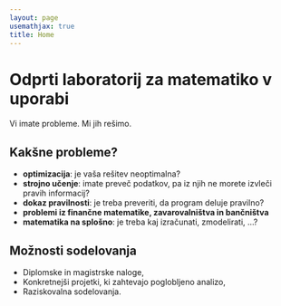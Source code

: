 ```yaml
---
layout: page
usemathjax: true
title: Home
---
```


# Odprti laboratorij za matematiko v uporabi

Vi imate probleme. Mi jih rešimo.

## Kakšne probleme?

- **optimizacija**: je vaša rešitev neoptimalna?
- **strojno učenje**:  imate preveč podatkov, pa iz njih ne morete izvleči pravih informacij?
- **dokaz pravilnosti**: je treba preveriti, da program deluje pravilno?
- **problemi iz finančne matematike, zavarovalništva in bančništva**
- **matematika na splošno**: je treba kaj izračunati, zmodelirati, ...?

## Možnosti sodelovanja

- Diplomske in magistrske naloge,
- Konkretnejši projetki, ki zahtevajo poglobljeno analizo,
- Raziskovalna sodelovanja.
